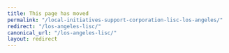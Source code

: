 ```yaml
---
title: This page has moved
permalink: "/local-initiatives-support-corporation-lisc-los-angeles/"
redirect: "/los-angeles-lisc/"
canonical_url: "/los-angeles-lisc/"
layout: redirect
---
```

